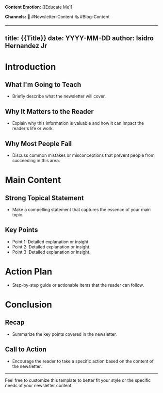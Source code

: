 **Content Emotion:** 
[[Educate Me]]


**Channels:** 
📰 #Newsletter-Content 
🗞 #Blog-Content

---
title: {{Title}}
date: YYYY-MM-DD
author: Isidro Hernandez Jr
---

# Introduction
## What I'm Going to Teach
- Briefly describe what the newsletter will cover.

## Why It Matters to the Reader
- Explain why this information is valuable and how it can impact the reader's life or work.

## Why Most People Fail
- Discuss common mistakes or misconceptions that prevent people from succeeding in this area.

# Main Content
## Strong Topical Statement
- Make a compelling statement that captures the essence of your main topic.

## Key Points
- Point 1: Detailed explanation or insight.
- Point 2: Detailed explanation or insight.
- Point 3: Detailed explanation or insight.

# Action Plan
- Step-by-step guide or actionable items that the reader can follow.

# Conclusion
## Recap
- Summarize the key points covered in the newsletter.

## Call to Action
- Encourage the reader to take a specific action based on the content of the newsletter.

---

Feel free to customize this template to better fit your style or the specific needs of your newsletter content.

